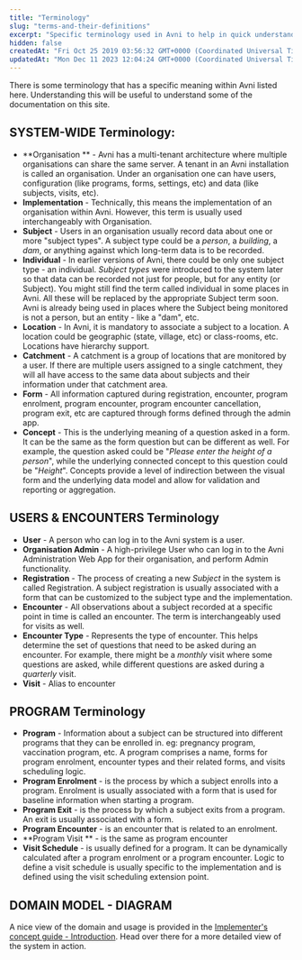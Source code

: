 ```yaml
---
title: "Terminology"
slug: "terms-and-their-definitions"
excerpt: "Specific terminology used in Avni to help in quick understanding of the data model and underlying concepts."
hidden: false
createdAt: "Fri Oct 25 2019 03:56:32 GMT+0000 (Coordinated Universal Time)"
updatedAt: "Mon Dec 11 2023 12:04:24 GMT+0000 (Coordinated Universal Time)"
---
```

There is some terminology that has a specific meaning within Avni listed here. Understanding this will be useful to understand some of the documentation on this site. 

## SYSTEM-WIDE Terminology:

- **Organisation ** - Avni has a multi-tenant architecture where multiple organisations can share the same server. A tenant in an Avni installation is called an organisation. Under an organisation one can have users, configuration (like programs, forms, settings, etc) and data (like subjects, visits, etc). 
- **Implementation** - Technically, this means the implementation of an organisation within Avni. However, this term is usually used interchangeably with Organisation. 
- **Subject** - Users in an organisation usually record data about one or more "subject types". A subject type could be a _person_, a _building_, a _dam_, or anything against which long-term data is to be recorded. 
- **Individual** - In earlier versions of Avni, there could be only one subject type - an individual. _Subject types_ were introduced to the system later so that data can be recorded not just for people, but for any entity (or Subject). You might still find the term called individual in some places in Avni. All these will be replaced by the appropriate Subject term soon. Avni is already being used in places where the Subject being monitored is not a person, but an entity - like a "dam", etc. 
- **Location** - In Avni, it is mandatory to associate a subject to a location. A location could be geographic (state, village, etc) or class-rooms, etc. Locations have hierarchy support. 
- **Catchment** - A catchment is a group of locations that are monitored by a user. If there are multiple users assigned to a single catchment, they will all have access to the same data about subjects and their information under that catchment area. 
- **Form** - All information captured during registration, encounter, program enrolment, program encounter, program encounter cancellation, program exit, etc are captured through forms defined through the admin app. 
- **Concept** - This is the underlying meaning of a question asked in a form. It can be the same as the form question but can be different as well. For example, the question asked could be "_Please enter the height of a person_", while the underlying connected concept to this question could be "_Height_". Concepts provide a level of indirection between the visual form and the underlying data model and allow for validation and reporting or aggregation.

## USERS & ENCOUNTERS Terminology

- **User** - A person who can log in to the Avni system is a user. 
- **Organisation Admin** - A high-privilege User who can log in to the Avni Administration Web App for their organisation, and perform Admin functionality. 
- **Registration** - The process of creating a new _Subject_ in the system is called Registration. A subject registration is usually associated with a form that can be customized to the subject type and the implementation. 
- **Encounter** - All observations about a subject recorded at a specific point in time is called an encounter. The term is interchangeably used for visits as well. 
- **Encounter Type** - Represents the type of encounter. This helps determine the set of questions that need to be asked during an encounter. For example, there might be a _monthly_ visit where some questions are asked, while different questions are asked during a _quarterly_ visit. 
- **Visit** - Alias to encounter

## PROGRAM Terminology

- **Program** - Information about a subject can be structured into different programs that they can be enrolled in. eg: pregnancy program, vaccination program, etc. A program comprises a name, forms for program enrolment, encounter types and their related forms, and visits scheduling logic. 
- **Program Enrolment** - is the process by which a subject enrolls into a program. Enrolment is usually associated with a form that is used for baseline information when starting a program. 
- **Program Exit** - is the process by which a subject exits from a program. An exit is usually associated with a form. 
- **Program Encounter** - is an encounter that is related to an enrolment. 
- **Program Visit ** - is the same as program encounter
- **Visit Schedule** - is usually defined for a program. It can be dynamically calculated after a program enrolment or a program encounter. Logic to define a visit schedule is usually specific to the implementation and is defined using the visit scheduling extension point. 

## DOMAIN MODEL - DIAGRAM

A nice view of the domain and usage is provided in the [Implementer's concept guide - Introduction](doc:implementers-concept-guide-introduction). Head over there for a more detailed view of the system in action.
